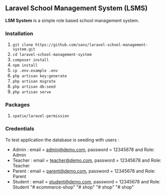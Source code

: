 ## Laravel School Management System (LSMS)

**LSM System** is a simple role based school management system.

### Installation
01. `git clone https://github.com/sanz/laravel-school-management-system.git`
02. `cd laravel-school-management-system`
03. `composer install`
04. `npm install`
05. `cp .env.example .env`
06. `php artisan key:generate`
07. `php artisan migrate`
08. `php artisan db:seed`
09. `php artisan serve`

### Packages
01. `spatie/laravel-permission`

### Credentials

To test application the database is seeding with users :

-   Admin : email = admin@demo.com, password = 12345678 and Role: Admin
-   Teacher : email = teacher@demo.com, password = 12345678 and Role: Teacher
-   Parent : email = parent@demo.com, password = 12345678 and Role: Parent
-   Student : email = student@demo.com, password = 12345678 and Role: Student
"# ecommerce-shop" 
"# shop" 
"# shop" 
"# shop" 
